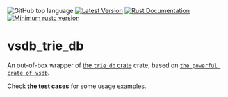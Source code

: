 ![GitHub top language](https://img.shields.io/github/languages/top/rust-util-collections/VSDB)
[![Latest Version](https://img.shields.io/crates/v/vsdb_trie_db.svg)](https://crates.io/crates/vsdb_trie_db)
[![Rust Documentation](https://img.shields.io/badge/api-rustdoc-blue.svg)](https://docs.rs/vsdb_trie_db)
[![Minimum rustc version](https://img.shields.io/badge/rustc-1.78+-lightgray.svg)](https://github.com/rust-random/rand#rust-version-requirements)

# vsdb_trie_db

An out-of-box wrapper of [the `trie_db` crate](https://crates.io/crates/trie-db) crate, based on [`the powerful crate of vsdb`](https://crates.io/crates/vsdb).

Check [**the test cases**](src/test.rs) for some usage examples.
